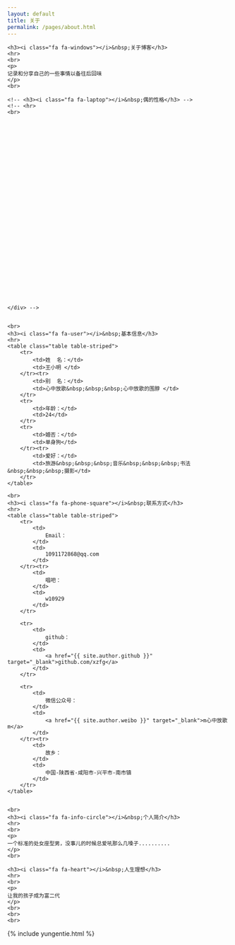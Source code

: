 ```yaml
---
layout: default
title: 关于
permalink: /pages/about.html
---
```


<div class="home">

	<h3><i class="fa fa-windows"></i>&nbsp;关于博客</h3>
	<hr>
	<br>
	<p>
	记录和分享自己的一些事情以备往后回味
	</p>
	<br>
	
	<!-- <h3><i class="fa fa-laptop"></i>&nbsp;偶的性格</h3> -->
	<!-- <hr>
	<br>
   <div class="skills">
   	<div id="main" style="height:400px"></div>



   
    </div> -->

	
	<br>
	<h3><i class="fa fa-user"></i>&nbsp;基本信息</h3>
	<hr>
	<table class="table table-striped">
		<tr>
			<td>姓  名：</td>    
			<td>王小明 </td>
		</tr><tr>
			<td>别  名：</td>    
			<td>心中放歌&nbsp;&nbsp;&nbsp;心中放歌的围脖 </td>
		</tr>
		<tr>
			<td>年龄：</td>    
			<td>24</td>
		</tr>
		<tr>
			<td>婚否：</td>    
			<td>单身狗</td>
		</tr><tr>
			<td>爱好：</td>    
			<td>旅游&nbsp;&nbsp;&nbsp;音乐&nbsp;&nbsp;&nbsp;书法&nbsp;&nbsp;&nbsp;摄影</td>
		</tr>
	</table>

	<br>
	<h3><i class="fa fa-phone-square"></i>&nbsp;联系方式</h3>
	<hr>
	<table class="table table-striped">
		<tr>
			<td>
				Email：
			</td>  
			<td>
				1091172868@qq.com		
			</td>
		</tr><tr>
			<td>
				唱吧：
			</td>  
			<td>
				w10929	
			</td>
		</tr>

		<tr>
			<td>
				github：
			</td>  
			<td>
				<a href="{{ site.author.github }}" target="_blank">github.com/xzfg</a>
			</td>  
		</tr>

		<tr>
			<td>
				微信公众号：
			</td> 
			<td>
				<a href="{{ site.author.weibo }}" target="_blank">m心中放歌m</a>
			</td> 
		</tr><tr>
			<td>
				故乡：
			</td>  
			<td>
				中国-陕西省-咸阳市-兴平市-南市镇	
			</td>
		</tr>
	</table>


	<br>
	<h3><i class="fa fa-info-circle"></i>&nbsp;个人简介</h3>
	<hr>
	<br>
	<p>
	一个标准的处女座型男，没事儿的时候总爱吼那么几嗓子..........
	</p>
	<br>

	<h3><i class="fa fa-heart"></i>&nbsp;人生理想</h3>
	<hr>
	<br>
	<p>
	让我的孩子成为富二代
	</p>
	<br>
	<br> 
	<br>

</div>


<div>
{% include yungentie.html %}
</div>

